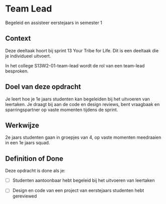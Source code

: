 
# Team Lead

Begeleid en assisteer eerstejaars in semester 1

## Context

Deze deeltaak hoort bij sprint 13 Your Tribe for Life. Dit is een deeltaak die je individueel uitvoert.

In het college S13W2-01-team-lead wordt de rol van een team-lead besproken.


## Doel van deze opdracht

Je leert hoe je 1e jaars studenten kan begeleiden bij het uitvoeren van leertaken. Je draagt bij aan de code en design reviews, bent vraagbaak en sparringspartner op vaste momenten tijdens de sprint.


## Werkwijze

2e jaars studenten gaan in groepjes van 4, op vaste momenten meedraaien in een 1e jaars squad.


## Definition of Done

Deze opdracht is done als je:

- [ ] Studenten aantoonbaar hebt begeleid bij het uitvoeren van leertaken
- [ ] Design en code van een project van eerstejaars studenten hebt gereviewed


